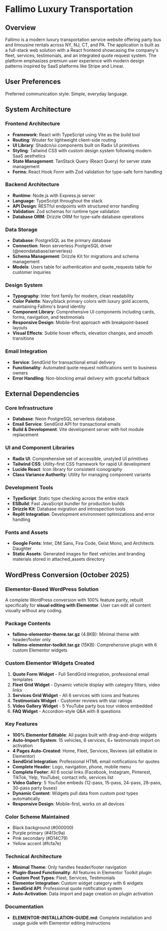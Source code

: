 # Fallimo Luxury Transportation

## Overview

Fallimo is a modern luxury transportation service website offering party bus and limousine rentals across NY, NJ, CT, and PA. The application is built as a full-stack web solution with a React frontend showcasing the company's fleet, services, testimonials, and an integrated quote request system. The platform emphasizes premium user experience with modern design patterns inspired by SaaS platforms like Stripe and Linear.

## User Preferences

Preferred communication style: Simple, everyday language.

## System Architecture

### Frontend Architecture
- **Framework**: React with TypeScript using Vite as the build tool
- **Routing**: Wouter for lightweight client-side routing
- **UI Library**: Shadcn/ui components built on Radix UI primitives
- **Styling**: Tailwind CSS with custom design system following modern SaaS aesthetics
- **State Management**: TanStack Query (React Query) for server state management
- **Forms**: React Hook Form with Zod validation for type-safe form handling

### Backend Architecture
- **Runtime**: Node.js with Express.js server
- **Language**: TypeScript throughout the stack
- **API Design**: RESTful endpoints with structured error handling
- **Validation**: Zod schemas for runtime type validation
- **Database ORM**: Drizzle ORM for type-safe database operations

### Data Storage
- **Database**: PostgreSQL as the primary database
- **Connection**: Neon serverless PostgreSQL driver (@neondatabase/serverless)
- **Schema Management**: Drizzle Kit for migrations and schema management
- **Models**: Users table for authentication and quote_requests table for customer inquiries

### Design System
- **Typography**: Inter font family for modern, clean readability
- **Color Palette**: Navy/black primary colors with luxury gold accents, maintaining Fallimo's brand identity
- **Component Library**: Comprehensive UI components including cards, forms, navigation, and testimonials
- **Responsive Design**: Mobile-first approach with breakpoint-based layouts
- **Visual Effects**: Subtle hover effects, elevation changes, and smooth transitions

### Email Integration
- **Service**: SendGrid for transactional email delivery
- **Functionality**: Automated quote request notifications sent to business owners
- **Error Handling**: Non-blocking email delivery with graceful fallback

## External Dependencies

### Core Infrastructure
- **Database**: Neon PostgreSQL serverless database
- **Email Service**: SendGrid API for transactional emails
- **Build & Development**: Vite development server with hot module replacement

### UI and Component Libraries
- **Radix UI**: Comprehensive set of accessible, unstyled UI primitives
- **Tailwind CSS**: Utility-first CSS framework for rapid UI development
- **Lucide React**: Icon library for consistent iconography
- **Class Variance Authority**: Utility for managing component variants

### Development Tools
- **TypeScript**: Static type checking across the entire stack
- **ESBuild**: Fast JavaScript bundler for production builds
- **Drizzle Kit**: Database migration and introspection tools
- **Replit Integration**: Development environment optimizations and error handling

### Fonts and Assets
- **Google Fonts**: Inter, DM Sans, Fira Code, Geist Mono, and Architects Daughter
- **Static Assets**: Generated images for fleet vehicles and branding materials stored in attached_assets directory

## WordPress Conversion (October 2025)

### Elementor-Based WordPress Solution
A complete WordPress conversion with 100% feature parity, rebuilt specifically for **visual editing with Elementor**. User can edit all content visually without any coding.

### Package Contents
- **fallimo-elementor-theme.tar.gz** (4.8KB): Minimal theme with header/footer only
- **fallimo-elementor-toolkit.tar.gz** (15KB): Comprehensive plugin with 6 custom Elementor widgets

### Custom Elementor Widgets Created
1. **Quote Form Widget** - Full SendGrid integration, professional email templates
2. **Fleet Grid Widget** - Dynamic vehicle display with category filters, video links
3. **Services Grid Widget** - All 6 services with icons and features
4. **Testimonials Widget** - Customer reviews with star ratings
5. **Video Gallery Widget** - 5 YouTube party bus tour videos embedded
6. **FAQ Widget** - Accordion-style Q&A with 8 questions

### Key Features
- **100% Elementor Editable**: All pages built with drag-and-drop widgets
- **Auto-Import System**: 15 vehicles, 6 services, 6+ testimonials import on activation
- **4 Pages Auto-Created**: Home, Fleet, Services, Reviews (all editable in Elementor)
- **SendGrid Integration**: Professional HTML email notifications for quotes
- **Complete Header**: Logo, navigation, phone, mobile menu
- **Complete Footer**: All 6 social links (Facebook, Instagram, Pinterest, TikTok, Yelp, YouTube), contact info, services list
- **Video Gallery**: 5 YouTube embeds (12-pass, 15-pass, 24-pass, 28-pass, 30-pass party buses)
- **Dynamic Content**: Widgets pull data from custom post types automatically
- **Responsive Design**: Mobile-first, works on all devices

### Color Scheme Maintained
- Black background (#000000)
- Purple primary (#4f3c9a)
- Pink secondary (#D14C79)
- Yellow accent (#fcfa7e)

### Technical Architecture
- **Minimal Theme**: Only handles header/footer navigation
- **Plugin-Based Functionality**: All features in Elementor Toolkit plugin
- **Custom Post Types**: Fleet, Services, Testimonials
- **Elementor Integration**: Custom widget category with 6 widgets
- **SendGrid API**: Professional quote notification system
- **Auto-Activation**: Data import and page creation on plugin activation

### Documentation
- **ELEMENTOR-INSTALLATION-GUIDE.md**: Complete installation and usage guide with Elementor editing instructions